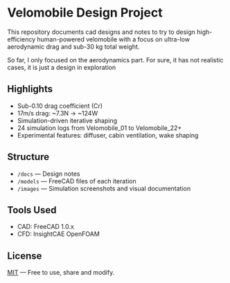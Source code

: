 # Velomobile Design Project

This repository documents cad designs and notes to try to design high-efficiency human-powered velomobile with a focus on ultra-low aerodynamic drag and sub-30 kg total weight.

So far, I only focused on the aerodynamics part.
For sure, it has not realistic cases, it is just a design in exploration


## Highlights
- Sub-0.10 drag coefficient (Cr)
- 17m/s drag: ~7.3N → ~124W
- Simulation-driven iterative shaping
- 24 simulation logs from Velomobile_01 to Velomobile_22+
- Experimental features: diffuser, cabin ventilation, wake shaping

## Structure

- `/docs` — Design notes
- `/models` — FreeCAD files of each iteration
- `/images` — Simulation screenshots and visual documentation

##  Tools Used

- CAD: FreeCAD 1.0.x
- CFD: InsightCAE OpenFOAM

## License

[MIT](LICENSE) — Free to use, share and modify.
